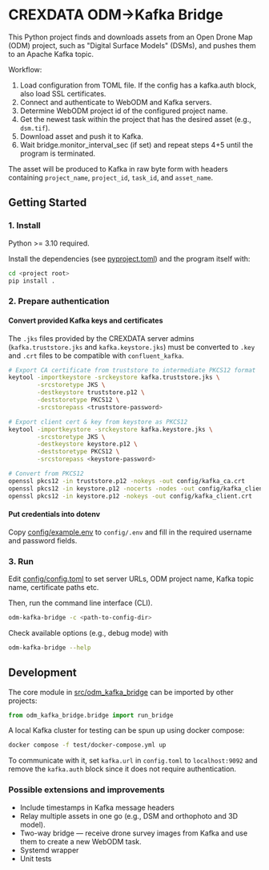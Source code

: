 # CREXDATA ODM→Kafka Bridge

This Python project finds and downloads assets from an Open Drone Map (ODM) project,
such as "Digital Surface Models" (DSMs), and pushes them to an Apache Kafka topic.

Workflow:
1. Load configuration from TOML file. If the config has a kafka.auth block, also load SSL certificates.
2. Connect and authenticate to WebODM and Kafka servers.
3. Determine WebODM project id of the configured project name.
4. Get the newest task within the project that has the desired asset (e.g., `dsm.tif`).
5. Download asset and push it to Kafka.
6. Wait bridge.monitor_interval_sec (if set) and repeat steps 4+5 until the program is terminated.

The asset will be produced to Kafka in raw byte form with headers containing `project_name`, `project_id`, `task_id`, and `asset_name`.

## Getting Started

### 1. Install

Python >= 3.10 required.

Install the dependencies (see [pyproject.toml](pyproject.toml)) and the program itself with:

```bash
cd <project root>
pip install .
```

### 2. Prepare authentication

#### Convert provided Kafka keys and certificates

The `.jks` files provided by the CREXDATA server admins (`kafka.truststore.jks` and `kafka.keystore.jks`)
must be converted to `.key` and `.crt` files to be compatible with `confluent_kafka`.

```bash
# Export CA certificate from truststore to intermediate PKCS12 format
keytool -importkeystore -srckeystore kafka.truststore.jks \
        -srcstoretype JKS \
        -destkeystore truststore.p12 \
        -deststoretype PKCS12 \
        -srcstorepass <truststore-password>

# Export client cert & key from keystore as PKCS12
keytool -importkeystore -srckeystore kafka.keystore.jks \
        -srcstoretype JKS \
        -destkeystore keystore.p12 \
        -deststoretype PKCS12 \
        -srcstorepass <keystore-password>

# Convert from PKCS12
openssl pkcs12 -in truststore.p12 -nokeys -out config/kafka_ca.crt
openssl pkcs12 -in keystore.p12 -nocerts -nodes -out config/kafka_client.key
openssl pkcs12 -in keystore.p12 -nokeys -out config/kafka_client.crt
```

#### Put credentials into dotenv

Copy [config/example.env](config/example.env) to `config/.env` and fill in the required username and password fields.

### 3. Run

Edit [config/config.toml](config/config.toml) to set server URLs, ODM project name, Kafka topic name, certificate paths etc.

Then, run the command line interface (CLI).
```bash
odm-kafka-bridge -c <path-to-config-dir>
```

Check available options (e.g., debug mode) with
```bash
odm-kafka-bridge --help
```

## Development

The core module in [src/odm_kafka_bridge](src/odm_kafka_bridge) can be imported by other projects:

```python
from odm_kafka_bridge.bridge import run_bridge
```

A local Kafka cluster for testing can be spun up using docker compose:

```bash
docker compose -f test/docker-compose.yml up
```

To communicate with it, set `kafka.url` in `config.toml` to `localhost:9092` and remove the `kafka.auth` block since it does not require authentication.

### Possible extensions and improvements

* Include timestamps in Kafka message headers
* Relay multiple assets in one go (e.g., DSM and orthophoto and 3D model).
* Two-way bridge — receive drone survey images from Kafka and use them to create a new WebODM task.
* Systemd wrapper
* Unit tests
